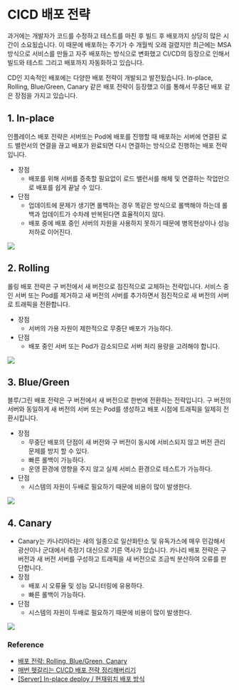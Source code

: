 # CICD 배포 전략

과거에는 개발자가 코드를 수정하고 테스트를 마친 후 빌드 후 배포까지 상당히 많은 시간이 소요됬습니다. 이 때문에 배포하는 주기가 수 개월씩 오래 걸렸지만 최근에는 MSA 방식으로 서비스를 만들고 자주 배포하는 방식으로 변화했고 CI/CD의 등장으로 인해서 빌드와 테스트 그리고 배포까지 자동화하고 있습니다.

CD인 지속적인 배포에는 다양한 배포 전략이 개발되고 발전됬습니다. In-place, Rolling, Blue/Green, Canary 같은 배포 전략이 등장했고 이를 통해서 무중단 배포 같은 장점을 가지고 있습니다.

## 1. In-place
인플레이스 배포 전략은 서버또는 Pod에 배포를 진행할 때 배포하는 서버에 연결된 로드 밸런서의 연결을 끊고 배포가 완료되면 다시 연결하는 방식으로 진행하는 배포 전략입니다.
* 장점
    * 배포를 위해 서버를 증축할 필요없이 로드 밸런서를 해체 및 연결하는 작업만으로 배포를 쉽게 끝날 수 있다.
* 단점
    * 업데이트에 문제가 생기면 롤백하는 경우 똑같은 방식으로 롤백해야 하는데 롤백과 업데이트가 수차례 반복된다면 효율적이지 않다.
    * 배포 중에 배포 중인 서버의 자원을 사용하지 못하기 때문에 병목현상이나 성능 저하로 이어진다.
<img src="https://user-images.githubusercontent.com/38122225/216860421-0a881900-2287-4071-ba05-47083549fc2b.png">

## 2. Rolling
롤링 배포 전략은 구 버전에서 새 버전으로 점진적으로 교체하는 전략입니다. 서비스 중인 서버 또는 Pod를 제거하고 새 버전의 서버를 추가하면서 점진적으로 새 버전의 서버로 트래픽을 전환합니다.
* 장점
    * 서버의 가용 자원이 제한적으로 무중단 배포가 가능하다.
* 단점
    * 배포 중인 서버 또는 Pod가 감소되므로 서버 처리 용량을 고려해야 합니다.
<img src="https://user-images.githubusercontent.com/38122225/216859902-51de222f-a4a7-400a-b789-a9605ea21213.png">

## 3. Blue/Green
블루/그린 배포 전략은 구 버전에서 새 버전으로 한번에 전환하는 전략입니다. 구 버전의 서버와 동일하게 새 버전의 서버 또는 Pod를 생성하고 배포 시점에 트래픽을 일제히 전환시킵니다.
* 장점
    * 무중단 배포의 단점이 새 버전와 구 버전이 동시에 서비스되지 않고 버전 관리 문제를 방지 할 수 있다.
    * 빠른 롤백이 가능하다.
    * 운영 환경에 영향을 주지 않고 실제 서비스 환경으로 테스트가 가능하다.
* 단점
    * 시스템의 자원이 두배로 필요하기 때문에 비용이 많이 발생한다.
<img src="https://user-images.githubusercontent.com/38122225/216859896-aa0895fb-3a91-4e6e-a6a0-2a539a559af1.png">

## 4. Canary
* Canary는 카나리아라는 새의 일종으로 일산화탄소 및 유독가스에 매우 민감해서 광산이나 군대에서 측정기 대신으로 기른 역사가 있습니다. 카나리 배포 전략은 구 버전과 새 버전 서버를 구성하고 트래픽을 새 버전으로 조금씩 분산하여 오류를 판단합니다.
* 장점
    * 배포 시 오류율 및 성능 모니터링에 유용하다.
    * 빠른 롤백이 가능하다.
* 단점
    * 시스템의 자원이 두배로 필요하기 때문에 비용이 많이 발생한다.

<img src="https://user-images.githubusercontent.com/38122225/216859899-3b458a29-035b-43e3-80b3-e4e8131ee35e.png">

### Reference
* [배포 전략: Rolling, Blue/Green, Canary](https://onlywis.tistory.com/10)
* [매번 헷갈리는 CI/CD 배포 전략 정리해버리기](https://dev.classmethod.jp/articles/ci-cd-deployment-strategies-kr/)
* [[Server] In-place deploy / 현재위치 배포 방식](https://youngswooyoung.tistory.com/10)